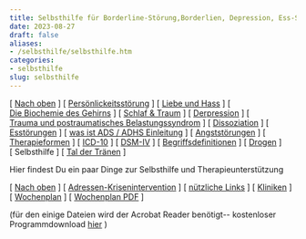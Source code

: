 ```yaml
---
title: Selbsthilfe für Borderline-Störung,Borderlien, Depression, Ess-Störung
date: 2023-08-27
draft: false
aliases:
- /selbsthilfe/selbsthilfe.htm
categories:
- selbsthilfe
slug: selbsthilfe
---
```



[ [Nach oben](../indexa.html) ] [ [Persönlickeitsstörung](../persstoerung/persstoerung1.html) ] [ [Liebe und Hass](../definition/liebe1.htm) ] [ [Die Biochemie des Gehirns](../biochemie/biochemie.htm) ] [ [Schlaf & Traum](../schlaf/traum.htm) ] [ [Derpression](../depression/depri.html) ] [ [Trauma und postraumatisches Belastungssyndrom](../trauma/trauma.htm) ] [ [Dissoziation](../disso/dissoziation.htm) ] [ [Esstörungen](../ess/esst1.html) ] [ [was ist ADS / ADHS Einleitung](../ads/ads.html) ] [ [Angststörungen](../angststoerung/angststoerungen.htm) ] [ [Therapieformen](../theraformen/theraformen.htm) ] [ [ICD-10](../definition/icd10.htm) ] [ [DSM-IV](../definition/dsm.htm) ] [ [Begriffsdefinitionen](../definition/definitionen.htm) ] [ [Drogen](../definition/definitionen_1.htm) ] [ Selbsthilfe ] [ [Tal der Tränen](../widmung/widmung_1.html) ]

Hier findest Du ein paar Dinge zur Selbsthilfe
und Therapieunterstützung

[ [Nach oben](../indexa.html) ] [ [Adressen-Krisenintervention](adressen-krisenintervention.htm) ] [ [nützliche Links](../links/links/links.htm) ] [ [Kliniken](../kliniken/kliniken.htm) ] [ [Wochenplan](wochenplan.htm) ] [ [Wochenplan PDF](wochenplan.pdf) ]

(für den einige Dateien wird der Acrobat Reader
benötigt-- kostenloser Programmdownload [hier](http://www.adobe.com/de/products/acrobat/readstep2.html?c=de) )